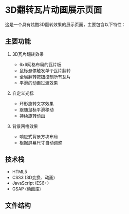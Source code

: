 # 3D翻转瓦片动画展示页面

这是一个具有炫酷3D翻转效果的展示页面，主要包含以下特性：

## 主要功能

1. 3D瓦片翻转效果
   - 6x6网格布局的瓦片板
   - 鼠标悬停触发单个瓦片翻转
   - 全局翻转按钮控制所有瓦片
   - 平滑的动画过渡效果

2. 自定义光标
   - 环形旋转文字效果
   - 跟随鼠标平滑移动
   - 持续旋转动画

3. 背景网格效果
   - 响应式背景方块布局
   - 根据屏幕尺寸自动调整

## 技术栈

- HTML5
- CSS3 (3D变换、动画)
- JavaScript (ES6+)
- GSAP (动画库)

## 文件结构
